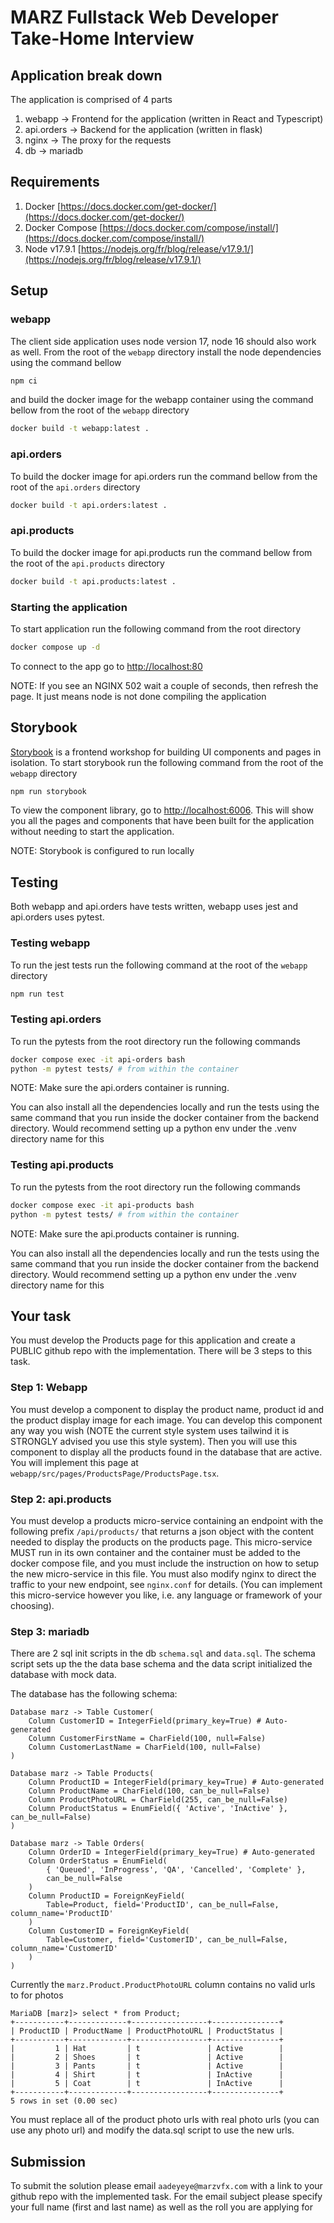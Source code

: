 # MARZ Fullstack Web Developer Take-Home Interview

## Application break down

The application is comprised of 4 parts

1. webapp -> Frontend for the application (written in React and Typescript)
2. api.orders -> Backend for the application (written in flask)
3. nginx -> The proxy for the requests
4. db -> mariadb

## Requirements

1. Docker [https://docs.docker.com/get-docker/](https://docs.docker.com/get-docker/)
2. Docker Compose [https://docs.docker.com/compose/install/](https://docs.docker.com/compose/install/)
3. Node v17.9.1 [https://nodejs.org/fr/blog/release/v17.9.1/](https://nodejs.org/fr/blog/release/v17.9.1/)

## Setup

### webapp

The client side application uses node version 17, node 16 should also work as well. From the root of the `webapp` directory install the node dependencies using the command bellow

```Bash
npm ci
```

and build the docker image for the webapp container using the command bellow from the root of the `webapp` directory

```Bash
docker build -t webapp:latest .
```

### api.orders

To build the docker image for api.orders run the command bellow from the root of the `api.orders` directory

```Bash
docker build -t api.orders:latest .
```

### api.products

To build the docker image for api.products run the command bellow from the root of the `api.products` directory

```Bash
docker build -t api.products:latest .
```

### Starting the application

To start application run the following command from the root directory

```Bash
docker compose up -d
```

To connect to the app go to [http://localhost:80](http://localhost:80)

NOTE: If you see an NGINX 502 wait a couple of seconds, then refresh the page. It just means node is not done compiling the application

## Storybook

[Storybook](https://storybook.js.org/) is a frontend workshop for building UI components and pages in isolation.
To start storybook run the following command from the root of the `webapp` directory

```Bash
npm run storybook
```

To view the component library, go to [http://localhost:6006](http://localhost:6006). This will show you all the pages and components that have been built for the application without needing to start the application.

NOTE: Storybook is configured to run locally

## Testing

Both webapp and api.orders have tests written, webapp uses jest and api.orders uses pytest.

### Testing webapp

To run the jest tests run the following command at the root of the `webapp` directory

```Bash
npm run test
```

### Testing api.orders

To run the pytests from the root directory run the following commands

```Bash
docker compose exec -it api-orders bash
python -m pytest tests/ # from within the container
```

NOTE: Make sure the api.orders container is running.

You can also install all the dependencies locally and run the tests using the same command that you run inside the docker container from the backend directory. Would recommend setting up a python env under the .venv directory name for this

### Testing api.products

To run the pytests from the root directory run the following commands

```Bash
docker compose exec -it api-products bash
python -m pytest tests/ # from within the container
```

NOTE: Make sure the api.products container is running.

You can also install all the dependencies locally and run the tests using the same command that you run inside the docker container from the backend directory. Would recommend setting up a python env under the .venv directory name for this

## Your task

You must develop the Products page for this application and create a PUBLIC github repo with the implementation. There will be 3 steps to this task.

### Step 1: Webapp

You must develop a component to display the product name, product id and the product display image for each image. You can develop this component any way you wish (NOTE the current style system uses tailwind it is STRONGLY advised you use this style system). Then you will use this component to display all the products found in the database that are active. You will implement this page at `webapp/src/pages/ProductsPage/ProductsPage.tsx`.

### Step 2: api.products

You must develop a products micro-service containing an endpoint with the following prefix `/api/products/` that returns a json object with the content needed to display the products on the products page. This micro-service MUST run in its own container and the container must be added to the docker compose file, and you must include the instruction on how to setup the new micro-service in this file. You must also modify nginx to direct the traffic to your new endpoint, see `nginx.conf` for details. (You can implement this micro-service however you like, i.e. any language or framework of your choosing).

### Step 3: mariadb

There are 2 sql init scripts in the db `schema.sql` and `data.sql`. The schema script sets up the the data base schema and the data script initialized the database with mock data.

The database has the following schema:

```
Database marz -> Table Customer(
    Column CustomerID = IntegerField(primary_key=True) # Auto-generated
    Column CustomerFirstName = CharField(100, null=False)
    Column CustomerLastName = CharField(100, null=False)
)
```

```
Database marz -> Table Products(
    Column ProductID = IntegerField(primary_key=True) # Auto-generated
    Column ProductName = CharField(100, can_be_null=False)
    Column ProductPhotoURL = CharField(255, can_be_null=False)
    Column ProductStatus = EnumField({ 'Active', 'InActive' }, can_be_null=False)
)
```

```
Database marz -> Table Orders(
    Column OrderID = IntegerField(primary_key=True) # Auto-generated
    Column OrderStatus = EnumField(
        { 'Queued', 'InProgress', 'QA', 'Cancelled', 'Complete' },
        can_be_null=False
    )
    Column ProductID = ForeignKeyField(
        Table=Product, field='ProductID', can_be_null=False, column_name='ProductID'
    )
    Column CustomerID = ForeignKeyField(
        Table=Customer, field='CustomerID', can_be_null=False, column_name='CustomerID'
    )
)
```

Currently the `marz.Product.ProductPhotoURL` column contains no valid urls to for photos 

```
MariaDB [marz]> select * from Product;
+-----------+-------------+-----------------+---------------+
| ProductID | ProductName | ProductPhotoURL | ProductStatus |
+-----------+-------------+-----------------+---------------+
|         1 | Hat         | t               | Active        |
|         2 | Shoes       | t               | Active        |
|         3 | Pants       | t               | Active        |
|         4 | Shirt       | t               | InActive      |
|         5 | Coat        | t               | InActive      |
+-----------+-------------+-----------------+---------------+
5 rows in set (0.00 sec)
```

You must replace all of the product photo urls with real photo urls (you can use any photo url) and modify the data.sql script to use the new urls.

## Submission

To submit the solution please email `aadeyeye@marzvfx.com` with a link to your github repo with the implemented task. For the email subject please specify your full name (first and last name) as well as the roll you are applying for